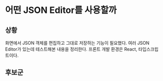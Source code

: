# 어떤 JSON Editor를 사용할까

## 상황

화면에서 JSON 객체를 편집하고 그대로 저장하는 기능이 필요했다. 여러 JSON Editor가 있는데 테스트해본 내용을 정리한다. 프론트 개발 환경은 React, 타입스크립트이다.

## 후보군
